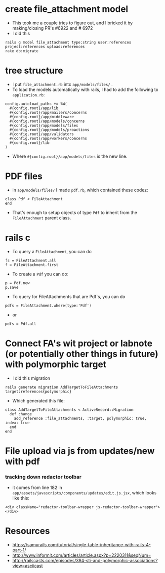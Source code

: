 # create file_attachment model
- This took me a couple tries to figure out, and I bricked it by making/closing PR's #6922 and # 6972
- I did this
```
rails g model file_attachment type:string user:references project:references upload:references
rake db:migrate
```

# tree structure
- I put `file_attachment.rb` into `app/models/files/` . 
- To load the models automatically with rails, I had to add the following to `application.rb`:

```
config.autoload_paths += %W(
  #{config.root}/app/lib
  #{config.root}/app/mailers/concerns
  #{config.root}/app/middleware
  #{config.root}/app/models/concerns
  #{config.root}/app/models/files
  #{config.root}/app/models/proactions
  #{config.root}/app/validators
  #{config.root}/app/workers/concerns
  #{config.root}/lib
)
```
- Where `#{config.root}/app/models/files` is the new line.

# PDF files
- in `app/models/files/` I made `pdf.rb`, which contained these codez:

```
class Pdf < FileAttachment
end
```

- That's enough to setup objects of type `Pdf` to inherit from the `FileAttachment` parent class.


# rails c

- To query a `FileAttachment`, you can do
```
fs = FileAttachment.all
f = FileAttachment.first
```

- To create a `Pdf` you can do:
```
p = Pdf.new
p.save
```

- To query for FileAttachments that are Pdf's, you can do
```
pdfs = FileAttachment.where(type:'Pdf')
```
- or
```
pdfs = Pdf.all
```

# Connect FA's wit project or labnote (or potentially other things in future) with polymorphic target
- I did this migration
```
rails generate migration AddTargetToFileAttachments target:references{polymorphic}
```

- Which generated this file:
```
class AddTargetToFileAttachments < ActiveRecord::Migration
  def change
    add_reference :file_attachments, :target, polymorphic: true, index: true
  end
end
```

# File upload via js from updates/new with pdf

### tracking down redactor toolbar

- it comes from line 182 in `app/assets/javascripts/components/updates/edit.js.jsx`, which looks like this:
```
<div className="redactor-toolbar-wrapper js-redactor-toolbar-wrapper"></div>
```

# Resources
- https://samurails.com/tutorial/single-table-inheritance-with-rails-4-part-1/
- http://www.informit.com/articles/article.aspx?p=2220311&seqNum=
- http://railscasts.com/episodes/394-sti-and-polymorphic-associations?view=asciicast